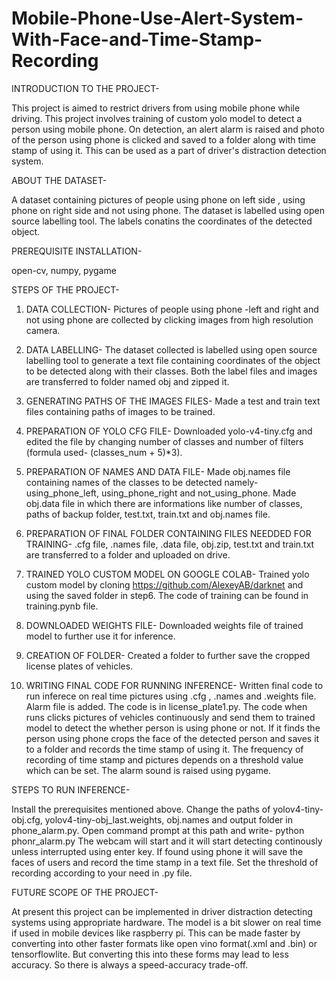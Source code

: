 # Mobile-Phone-Use-Alert-System-With-Face-and-Time-Stamp-Recording
INTRODUCTION TO THE PROJECT-

This project is aimed to restrict drivers from using mobile phone while driving. This project involves training of custom yolo model to detect a person using mobile phone. On detection, an alert alarm is raised and photo of the person using phone is clicked and saved to a folder along with time stamp of using it. This can be used as a part of driver's distraction detection system.

ABOUT THE DATASET-

A dataset containing pictures of people using phone on left side , using phone on right side and not using phone. The dataset is labelled using open source labelling tool. The labels conatins the coordinates of the detected object.

PREREQUISITE INSTALLATION-

open-cv, numpy, pygame

STEPS OF THE PROJECT-

1. DATA COLLECTION- Pictures of people using phone -left and right and not using phone are collected by clicking images from high resolution camera.

2. DATA LABELLING- The dataset collected is labelled using open source labelling tool to generate a text file containing coordinates of the object to be detected along with their classes. Both the label files and images are transferred to folder named obj and zipped it.

3. GENERATING PATHS OF THE IMAGES FILES- Made a test and train text files containing paths of images to be trained.

4. PREPARATION OF YOLO CFG FILE- Downloaded yolo-v4-tiny.cfg and edited the file by changing number of classes and number of filters (formula used- (classes_num + 5)*3).

5. PREPARATION OF NAMES AND DATA FILE- Made obj.names file containing names of the classes to be detected namely- using_phone_left, using_phone_right and not_using_phone. Made obj.data file in which there are informations like number of classes, paths of backup folder, test.txt, train.txt and obj.names file.

6. PREPARATION OF FINAL FOLDER CONTAINING FILES NEEDDED FOR TRAINING- .cfg file, .names file, .data file, obj.zip, test.txt and train.txt are transferred to a folder and uploaded on drive.

7. TRAINED YOLO CUSTOM MODEL ON GOOGLE COLAB- Trained yolo custom model by cloning https://github.com/AlexeyAB/darknet and using the saved folder in step6. The code of training can be found in training.pynb file.

8. DOWNLOADED WEIGHTS FILE- Downloaded weights file of trained model to further use it for inference.

9. CREATION OF FOLDER- Created a folder to further save the cropped license plates of vehicles.

10. WRITING FINAL CODE FOR RUNNING INFERENCE- Written final code to run inferece on real time pictures using .cfg , .names and .weights file. Alarm file is added. The code is in license_plate1.py. The code when runs clicks pictures of vehicles continuously and send them to trained model to detect the whether person is using phone or not. If it finds the person using phone crops the face of the detected person and saves it to a folder and records the time stamp of using it. The frequency of recording of time stamp and pictures depends on a threshold value which can be set. The alarm sound is raised using pygame.

STEPS TO RUN INFERENCE-

Install the prerequisites mentioned above.
Change the paths of yolov4-tiny-obj.cfg, yolov4-tiny-obj_last.weights, obj.names and output folder in phone_alarm.py. 
Open command prompt at this path and write- python phonr_alarm.py 
The webcam will start and it will start detecting continously unless interrupted using enter key. If found using phone it will save the faces of users and record the time stamp in a text file.  Set the threshold of recording according to your need in .py file.

FUTURE SCOPE OF THE PROJECT-

At present this project can be implemented in driver distraction detecting systems using appropriate hardware. The model is a bit slower on real time if used in mobile devices like raspberry pi. This can be made faster by converting into other faster formats like open vino format(.xml and .bin) or tensorflowlite. But converting this into these forms may lead to less accuracy. So there is always a speed-accuracy trade-off.
